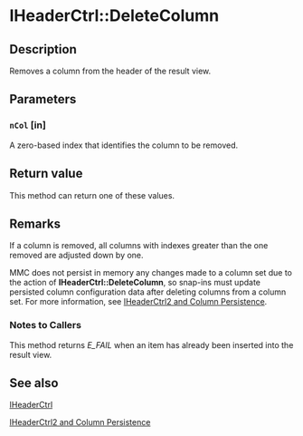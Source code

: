 # IHeaderCtrl::DeleteColumn

## Description

Removes a column from the header of the result view.

## Parameters

### `nCol` [in]

A zero-based index that identifies the column to be removed.

## Return value

This method can return one of these values.

## Remarks

If a column is removed, all columns with indexes greater than the one removed are adjusted down by one.

MMC does not persist in memory any changes made to a column set due to the action of **IHeaderCtrl::DeleteColumn**, so snap-ins must update persisted column configuration data after deleting columns from a column set. For more information, see
[IHeaderCtrl2 and Column Persistence](https://learn.microsoft.com/previous-versions/windows/desktop/mmc/iheaderctrl2-and-column-persistence).

### Notes to Callers

This method returns *E_FAIL* when an item has already been inserted into the result view.

## See also

[IHeaderCtrl](https://learn.microsoft.com/windows/desktop/api/mmc/nn-mmc-iheaderctrl)

[IHeaderCtrl2 and Column Persistence](https://learn.microsoft.com/previous-versions/windows/desktop/mmc/iheaderctrl2-and-column-persistence)